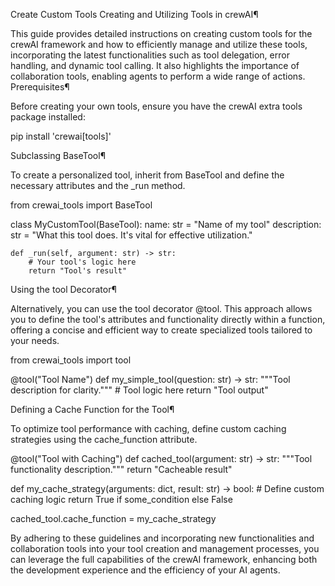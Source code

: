 Create Custom Tools
Creating and Utilizing Tools in crewAI¶

This guide provides detailed instructions on creating custom tools for the crewAI framework and how to efficiently manage and utilize these tools, incorporating the latest functionalities such as tool delegation, error handling, and dynamic tool calling. It also highlights the importance of collaboration tools, enabling agents to perform a wide range of actions.
Prerequisites¶

Before creating your own tools, ensure you have the crewAI extra tools package installed:

pip install 'crewai[tools]'

Subclassing BaseTool¶

To create a personalized tool, inherit from BaseTool and define the necessary attributes and the _run method.

from crewai_tools import BaseTool

class MyCustomTool(BaseTool):
    name: str = "Name of my tool"
    description: str = "What this tool does. It's vital for effective utilization."

    def _run(self, argument: str) -> str:
        # Your tool's logic here
        return "Tool's result"

Using the tool Decorator¶

Alternatively, you can use the tool decorator @tool. This approach allows you to define the tool's attributes and functionality directly within a function, offering a concise and efficient way to create specialized tools tailored to your needs.

from crewai_tools import tool

@tool("Tool Name")
def my_simple_tool(question: str) -> str:
    """Tool description for clarity."""
    # Tool logic here
    return "Tool output"

Defining a Cache Function for the Tool¶

To optimize tool performance with caching, define custom caching strategies using the cache_function attribute.

@tool("Tool with Caching")
def cached_tool(argument: str) -> str:
    """Tool functionality description."""
    return "Cacheable result"

def my_cache_strategy(arguments: dict, result: str) -> bool:
    # Define custom caching logic
    return True if some_condition else False

cached_tool.cache_function = my_cache_strategy

By adhering to these guidelines and incorporating new functionalities and collaboration tools into your tool creation and management processes, you can leverage the full capabilities of the crewAI framework, enhancing both the development experience and the efficiency of your AI agents.